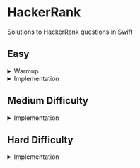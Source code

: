 # HackerRank
Solutions to HackerRank questions in Swift

## Easy

<details>
  <summary>Warmup</summary>
  
- [ ] A Very Big Sum 
- [x] [Birthday Cake Candles](https://github.com/shinra-electric/HackerRank/tree/main/Easy/Birthday%20Cake%20Candles)
- [x] [Compare the Triplets](https://github.com/shinra-electric/HackerRank/tree/main/Easy/CompareTheTriplets)
- [x] [Diagonal Difference](https://github.com/shinra-electric/HackerRank/tree/main/Easy/Diagonal%20Difference)
- [x] [Mini-Max Sum](https://github.com/shinra-electric/HackerRank/tree/main/Easy/Mini-Max%20Sum)
- [x] [Plus Minus](https://github.com/shinra-electric/HackerRank/tree/main/Easy/Plus%20Minus)
- [ ] Simple Array Sum 
- [x] [Staircase](https://github.com/shinra-electric/HackerRank/tree/main/Easy/Staircase)
- [x] [Time Conversion](https://github.com/shinra-electric/HackerRank/tree/main/Easy/Time%20Conversion)
</details>

<details>
  <summary>Implementation</summary>
  
- [x] [Angry Professor](https://github.com/shinra-electric/HackerRank/tree/main/Easy/Angry%20Professor)
- [ ] ACM ICPC Team
- [x] [Append and Delete](https://github.com/shinra-electric/HackerRank/tree/main/Easy/Append%20And%20Delete)
- [x] [Apple and Orange](https://github.com/shinra-electric/HackerRank/tree/main/Easy/Apples%20And%20Oranges)
- [x] [Beautiful Days at the Movies](https://github.com/shinra-electric/HackerRank/tree/main/Easy/Beautiful%20Days%20At%20The%20Movies)
- [ ] Beautiful Triplets
- [ ] Between Two Sets
- [x] [Bill Division](https://github.com/shinra-electric/HackerRank/tree/main/Easy/Bill%20Division)
- [x] [Breaking the Records](https://github.com/shinra-electric/HackerRank/tree/main/Easy/Breaking%20The%20Records)
- [x] [Cats and a Mouse](https://github.com/shinra-electric/HackerRank/tree/main/Easy/Cats%20and%20a%20Mouse)
- [ ] Cavity Map
- [x] [Circular Array Rotation](https://github.com/shinra-electric/HackerRank/tree/main/Easy/Circular%20Array%20Rotation)
- [ ] Chocolate Feast
- [x] [Counting Valleys](https://github.com/shinra-electric/HackerRank/tree/main/Easy/Counting%20Valleys)
- [ ] Cut the Sticks
- [ ] Day of the Programmer
- [x] [Designer PDF Viewer](https://github.com/shinra-electric/HackerRank/tree/main/Easy/Designer%20PDF%20Viewer)
- [x] [Divisible Sum Pairs](https://github.com/shinra-electric/HackerRank/tree/main/Easy/Divisible%20Sum%20Pairs)
- [x] [Drawing Book](https://github.com/shinra-electric/HackerRank/tree/main/Easy/Drawing%20Book)
- [x] [Electronics Shop](https://github.com/shinra-electric/HackerRank/tree/main/Easy/Electronics%20Shop)
- [ ] Equalise the Array
- [ ] Fair Rations
- [ ] Find Digits
- [ ] Flatland Space Stations
- [x] [Grading Students](https://github.com/shinra-electric/HackerRank/tree/main/Easy/Grading%20Students)
- [ ] Halloween Sale
- [ ] Happy Ladybugs
- [x] [The Hurdle Race](https://github.com/shinra-electric/HackerRank/tree/main/Easy/Hurdle%20Race)
- [ ] Jumping on the Clouds
- [ ] Jumping on the Clouds: Revisited
- [ ] Library Fine
- [ ] Lisa's Workbook
- [ ] Manasa and Stones
- [x] [Migratory Birds](https://github.com/shinra-electric/HackerRank/tree/main/Easy/Migratory%20Birds)
- [ ] Minimum Distances
- [ ] Modified Kaprekar Numbers
- [ ] Number Line Jumps
- [x] [Picking Numbers](https://github.com/shinra-electric/HackerRank/tree/main/Easy/Picking%20Numbers)
- [ ] Repeated String
- [ ] Sales by Match
- [x] [Save the Prisoner!](https://github.com/shinra-electric/HackerRank/tree/main/Easy/Save%20The%20Prisoner)
- [ ] Sequence Equation
- [ ] Service Lane
- [ ] Sherlock and Squares
- [ ] Strange Counter
- [x] [Subarray Division](https://github.com/shinra-electric/HackerRank/tree/main/Easy/Subarray%20Division)
- [ ] Taum and B'day
- [x] [Utopian Tree](https://github.com/shinra-electric/HackerRank/tree/main/Easy/Utopian%20Tree)
- [x] [Viral Advertising](https://github.com/shinra-electric/HackerRank/tree/main/Easy/Viral%20Advertising)
</details>

## Medium Difficulty

<details>
  <summary>Implementation</summary>

- Not added yet
</details>

## Hard Difficulty

<details>
  <summary>Implementation</summary>

- Not added yet
</details>
  
